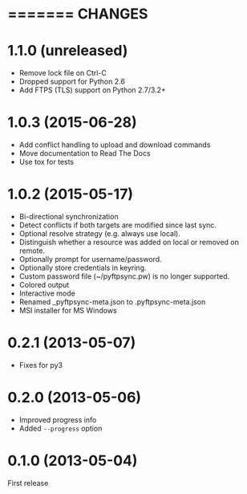 =======
CHANGES
=======

1.1.0 (unreleased)
==================
- Remove lock file on Ctrl-C
- Dropped support for Python 2.6
- Add FTPS (TLS) support on Python 2.7/3.2+

1.0.3 (2015-06-28)
==================
- Add conflict handling to upload and download commands
- Move documentation to Read The Docs
- Use tox for tests

1.0.2 (2015-05-17)
==================
- Bi-directional synchronization
- Detect conflicts if both targets are modified since last sync.
- Optional resolve strategy (e.g. always use local).
- Distinguish whether a resource was added on local or removed on remote.
- Optionally prompt for username/password.
- Optionally store credentials in keyring.
- Custom password file (~/pyftpsync.pw) is no longer supported.
- Colored output
- Interactive mode
- Renamed _pyftpsync-meta.json to .pyftpsync-meta.json
- MSI installer for MS Windows

0.2.1 (2013-05-07)
==================
- Fixes for py3

0.2.0 (2013-05-06)
==================
- Improved progress info
- Added `--progress` option

0.1.0 (2013-05-04)
==================
First release
